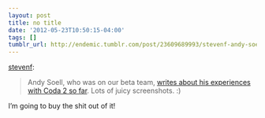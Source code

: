```yaml
---
layout: post
title: no title
date: '2012-05-23T10:50:15-04:00'
tags: []
tumblr_url: http://endemic.tumblr.com/post/23609689993/stevenf-andy-soell-who-was-on-our-beta-team
---
```

[stevenf](http://stevenf.tumblr.com/post/23561245617/andy-soell-who-was-on-our-beta-team-writes-about):

> Andy Soell, who was on our beta team, [writes about his experiences with Coda 2 so far](http://andy.teamsoell.com/andy/coda2/). Lots of juicy screenshots. :)

I’m going to buy the shit out of it!

